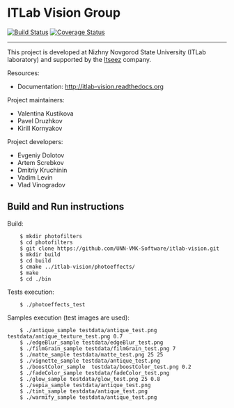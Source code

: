 # ITLab Vision Group

[![Build Status](https://travis-ci.org/UNN-VMK-Software/itlab-vision.png?branch=master)](https://travis-ci.org/UNN-VMK-Software/itlab-vision) [![Coverage Status](https://coveralls.io/repos/UNN-VMK-Software/itlab-vision/badge.png)](https://coveralls.io/r/UNN-VMK-Software/itlab-vision)

------------------

This project is developed at Nizhny Novgorod State University (ITLab laboratory)
and supported by the [Itseez](http://itseez.com) company.

Resources:

  - Documentation: http://itlab-vision.readthedocs.org

Project maintainers:

  - Valentina Kustikova
  - Pavel Druzhkov
  - Kirill Kornyakov

Project developers:
  - Evgeniy Dolotov
  - Artem Screbkov
  - Dmitriy Kruchinin
  - Vadim Levin
  - Vlad Vinogradov

## Build and Run instructions

Build:

```
    $ mkdir photofilters
    $ cd photofilters
    $ git clone https://github.com/UNN-VMK-Software/itlab-vision.git
    $ mkdir build
    $ cd build
    $ cmake ../itlab-vision/photoeffects/
    $ make
    $ cd ./bin
```

Tests execution:

```
    $ ./photoeffects_test
```

Samples execution (test images are used):

```
    $ ./antique_sample testdata/antique_test.png testdata/antique_texture_test.png 0.7
    $ ./edgeBlur_sample testdata/edgeBlur_test.png
    $ ./filmGrain_sample testdata/filmGrain_test.png 7
    $ ./matte_sample testdata/matte_test.png 25 25
    $ ./vignette_sample testdata/antique_test.png
    $ ./boostColor_sample  testdata/boostColor_test.png 0.2
    $ ./fadeColor_sample testdata/fadeColor_test.png
    $ ./glow_sample testdata/glow_test.png 25 0.8
    $ ./sepia_sample testdata/antique_test.png
    $ ./tint_sample testdata/antique_test.png
    $ ./warmify_sample testdata/antique_test.png
```
